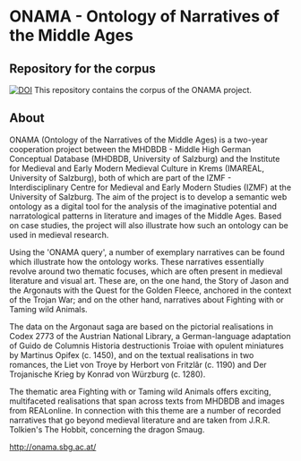 # ONAMA - Ontology of Narratives of the Middle Ages
## Repository for the corpus

[![DOI](https://zenodo.org/badge/309631187.svg)](https://zenodo.org/badge/latestdoi/309631187)
This repository contains the corpus of the ONAMA project.

## About

ONAMA (Ontology of the Narratives of the Middle Ages) is a two-year cooperation project between the MHDBDB - Middle High German Conceptual Database (MHDBDB, University of Salzburg) and the Institute for Medieval and Early Modern Medieval Culture in Krems (IMAREAL, University of Salzburg), both of which are part of the IZMF - Interdisciplinary Centre for Medieval and Early Modern Studies (IZMF) at the University of Salzburg. The aim of the project is to develop a semantic web ontology as a digital tool for the analysis of the imaginative potential and narratological patterns in literature and images of the Middle Ages. Based on case studies, the project will also illustrate how such an ontology can be used in medieval research.

Using the 'ONAMA query', a number of exemplary narratives can be found which illustrate how the ontology works. These narratives essentially revolve around two thematic focuses, which are often present in medieval literature and visual art. These are, on the one hand, the Story of Jason and the Argonauts with the Quest for the Golden Fleece, anchored in the context of the Trojan War; and on the other hand, narratives about Fighting with or Taming wild Animals.

The data on the Argonaut saga are based on the pictorial realisations in Codex 2773 of the Austrian National Library, a German-language adaptation of Guido de Columnis Historia destructionis Troiae with opulent miniatures by Martinus Opifex (c. 1450), and on the textual realisations in two romances, the Liet von Troye by Herbort von Fritzlâr (c. 1190) and Der Trojanische Krieg by Konrad von Würzburg (c. 1280).

The thematic area Fighting with or Taming wild Animals offers exciting, multifaceted realisations that span across texts from MHDBDB and images from REALonline. In connection with this theme are a number of recorded narratives that go beyond medieval literature and are taken from J.R.R. Tolkien's The Hobbit, concerning the dragon Smaug.

http://onama.sbg.ac.at/
